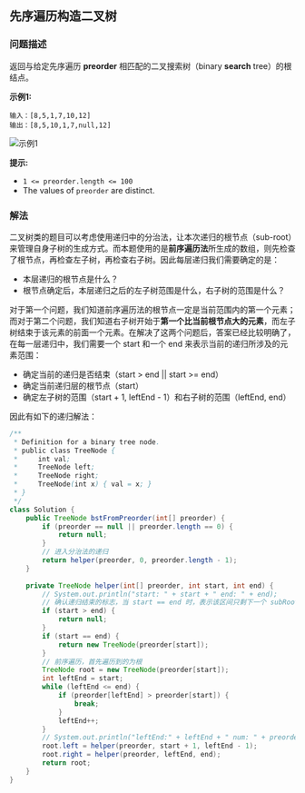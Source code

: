 ## 先序遍历构造二叉树

### 问题描述

返回与给定先序遍历 **preorder** 相匹配的二叉搜索树（binary **search** tree）的根结点。

**示例1:**

```
输入：[8,5,1,7,10,12]
输出：[8,5,10,1,7,null,12]
```

![示例1](/img/Construct-Binary-Search-Tree-from-Preorder-Traversal.png)

**提示:**

- `1 <= preorder.length <= 100`
- The values of `preorder` are distinct.

### 解法

二叉树类的题目可以考虑使用递归中的分治法，让本次递归的根节点（sub-root）来管理自身子树的生成方式。而本题使用的是**前序遍历法**所生成的数组，则先检查了根节点，再检查左子树，再检查右子树。因此每层递归我们需要确定的是：

* 本层递归的根节点是什么？
* 根节点确定后，本层递归之后的左子树范围是什么，右子树的范围是什么？

对于第一个问题，我们知道前序遍历法的根节点一定是当前范围内的第一个元素；而对于第二个问题，我们知道右子树开始于**第一个比当前根节点大的元素**，而左子树结束于该元素的前面一个元素。在解决了这两个问题后，答案已经比较明确了，在每一层递归中，我们需要一个 start 和一个 end 来表示当前的递归所涉及的元素范围：

* 确定当前的递归是否结束（start > end || start >= end）
* 确定当前递归层的根节点（start）
* 确定左子树的范围（start + 1, leftEnd - 1）和右子树的范围（leftEnd, end）

因此有如下的递归解法：

```java
/**
 * Definition for a binary tree node.
 * public class TreeNode {
 *     int val;
 *     TreeNode left;
 *     TreeNode right;
 *     TreeNode(int x) { val = x; }
 * }
 */
class Solution {
    public TreeNode bstFromPreorder(int[] preorder) {
        if (preorder == null || preorder.length == 0) {
            return null;
        }
        // 进入分治法的递归
        return helper(preorder, 0, preorder.length - 1);
    }
    
    private TreeNode helper(int[] preorder, int start, int end) {
        // System.out.println("start: " + start + " end: " + end);
        // 确认递归结束的标志，当 start == end 时，表示该区间只剩下一个 subRoot 节点
        if (start > end) {
            return null;
        }
        if (start == end) {
            return new TreeNode(preorder[start]);
        }
        // 前序遍历，首先遍历到的为根
        TreeNode root = new TreeNode(preorder[start]);
        int leftEnd = start;
        while (leftEnd <= end) {
            if (preorder[leftEnd] > preorder[start]) {
                break;
            }
            leftEnd++;
        }
        // System.out.println("leftEnd:" + leftEnd + " num: " + preorder[leftEnd]);
        root.left = helper(preorder, start + 1, leftEnd - 1);
        root.right = helper(preorder, leftEnd, end);
        return root;
    }
}
```

